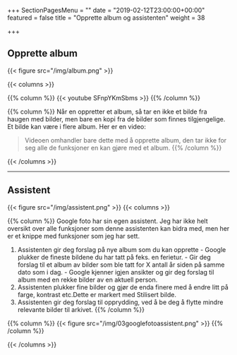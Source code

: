 +++
SectionPagesMenu = ""
date = "2019-02-12T23:00:00+00:00"
featured = false
title = "Opprette album og assistenten"
weight = 38

+++
## Opprette album

{{< figure src="/img/album.png"  >}}

{{< columns >}}


{{% column %}}
{{< youtube SFnpYKmSbms >}}
{{% /column %}}

{{% column %}}
Når en oppretter et album, så tar en ikke et bilde fra haugen med bilder, men bare en kopi fra de bilder som finnes tilgjengelige. Et bilde kan være i flere album. Her er en video:

> Videoen omhandler bare dette med å opprette album, den tar ikke for seg alle de funksjoner en kan gjøre med et album.
{{% /column %}}

{{< /columns >}}




***

## Assistent

{{< figure src="/img/assistent.png"  >}}
{{< columns >}}


{{% column %}}
Google foto har sin egen assistent. Jeg har ikke helt oversikt over alle funksjoner som denne assistenten kan bidra med, men her er et knippe med funksjoner som jeg har sett.

1. Assistenten gir deg forslag på nye album som du kan opprette
   \- Google plukker de fineste bildene du har tatt på feks. en ferietur.
   \- Gir deg forslag til et album av bilder som ble tatt for X antall år siden på samme dato som i dag.
   \- Google kjenner igjen ansikter og gir deg forslag til album med en rekke bilder av en aktuell person.
2. Assistenten plukker fine bilder og gjør de enda finere med å endre litt på farge, kontrast etc.Dette er markert med Stilisert bilde.
3. Assistenten gir deg forslag til opprydding, ved å be deg å flytte mindre relevante bilder til arkivet.
   {{% /column %}}

{{% column %}}
{{< figure src="/img/03googlefotoassistent.png"  >}}
{{% /column %}}

{{< /columns >}}